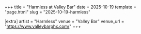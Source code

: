 +++
title = "Harmless at Valley Bar"
date = 2025-10-19
template = "page.html"
slug = "2025-10-19-harmless"

[extra]
artist = "Harmless"
venue = "Valley Bar"
venue_url = "https://www.valleybarphx.com/"
+++
